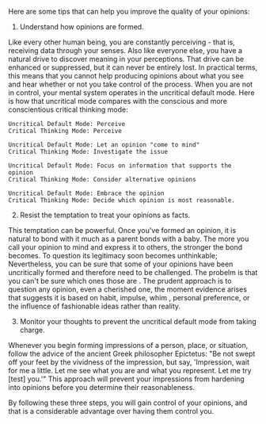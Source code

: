 Here are some tips that can help you improve the quality of your opinions:

1. Understand how opinions are formed.

Like every other human being, you are constantly perceiving - that is, receiving data through your senses. Also like everyone else, you have a natural drive to discover meaning in your perceptions. That drive can be enhanced or suppressed, but it can never be entirely lost. In practical terms, this means that you cannot help producing opinions about what you see and hear whether or not you take control of the process. When you are not in control, your mental system operates in the uncritical default mode. Here is how that uncritical mode compares with the conscious and more conscientious critical thinking mode:

    Uncritical Default Mode: Perceive
    Critical Thinking Mode: Perceive

    Uncritical Default Mode: Let an opinion "come to mind"
    Critical Thinking Mode: Investigate the issue

    Uncritical Default Mode: Focus on information that supports the opinion
    Critical Thinking Mode: Consider alternative opinions

    Uncritical Default Mode: Embrace the opinion
    Critical Thinking Mode: Decide which opinion is most reasonable.

2. Resist the temptation to treat your opinions as facts.

This temptation can be powerful. Once you've formed an opinion, it is natural to bond with it much as a parent bonds with a baby. The more you call your opinion to mind and express it to others, the stronger the bond becomes. To question its legitimacy soon becomes unthinkable; Nevertheless, you can be sure that some of your opinions have been uncritically formed and therefore need to be challenged. The probelm is that you can't be sure which ones those are . The prudent approach is to question any opinion, even a cherished one, the moment evidence arises that suggests it is based on habit, impulse, whim , personal preference, or the influence of fashionable ideas rather than reality.

3. Monitor your thoughts to prevent the uncritical default mode from taking charge.

Whenever you begin forming impressions of a person, place, or situation, follow the advice of the ancient Greek philosopher Epictetus: "Be not swept off your feet by the vividness of the impression, but say, 'Impression, wait for me a little. Let me see what you are and what you represent. Let me try [test] you.'" This approach will prevent your impressions from hardening into opinions before you determine their reasonableness.

By following these three steps, you will gain control of your opinions, and that is a considerable advantage over having them control you.
